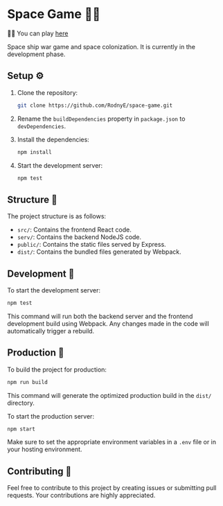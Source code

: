 
# Space Game 👨‍🚀 

🚀🔥 You can play [here](http://spaceship.eu-4.evennode.com/auth)  

Space ship war game and space colonization. It is currently in the development phase.

## Setup ⚙️

1. Clone the repository:
   ```bash
   git clone https://github.com/RodnyE/space-game.git
   ```

2. Rename the `buildDependencies` property in `package.json` to `devDependencies`.

3. Install the dependencies:
   ```bash
   npm install
   ```

4. Start the development server:
   ```bash
   npm test
   ```

## Structure 📂

The project structure is as follows:

- `src/`: Contains the frontend React code.
- `serv/`: Contains the backend NodeJS code.
- `public/`: Contains the static files served by Express.
- `dist/`: Contains the bundled files generated by Webpack.

## Development 💠

To start the development server:

```bash
npm test
```

This command will run both the backend server and the frontend development build using Webpack. Any changes made in the code will automatically trigger a rebuild.

## Production 🚀

To build the project for production:

```bash
npm run build
```

This command will generate the optimized production build in the `dist/` directory.

To start the production server:

```bash
npm start
```

Make sure to set the appropriate environment variables in a `.env` file or in your hosting environment.

## Contributing 🤝

Feel free to contribute to this project by creating issues or submitting pull requests. Your contributions are highly appreciated.

